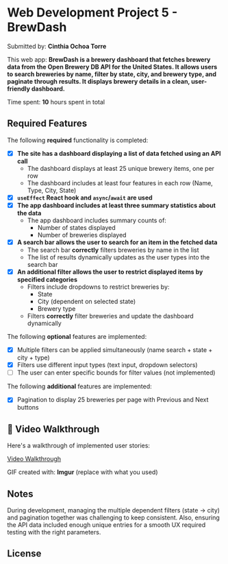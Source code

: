 # Web Development Project 5 - BrewDash

Submitted by: **Cinthia Ochoa Torre**

This web app: **BrewDash is a brewery dashboard that fetches brewery data from the Open Brewery DB API for the United States. It allows users to search breweries by name, filter by state, city, and brewery type, and paginate through results. It displays brewery details in a clean, user-friendly dashboard.**

Time spent: **10** hours spent in total

## Required Features

The following **required** functionality is completed:

- [x] **The site has a dashboard displaying a list of data fetched using an API call**
  - The dashboard displays at least 25 unique brewery items, one per row
  - The dashboard includes at least four features in each row (Name, Type, City, State)
- [x] **`useEffect` React hook and `async`/`await` are used**
- [x] **The app dashboard includes at least three summary statistics about the data** 
  - The app dashboard includes summary counts of:
    - Number of states displayed
    - Number of breweries displayed
- [x] **A search bar allows the user to search for an item in the fetched data**
  - The search bar **correctly** filters breweries by name in the list
  - The list of results dynamically updates as the user types into the search bar
- [x] **An additional filter allows the user to restrict displayed items by specified categories**
  - Filters include dropdowns to restrict breweries by:
    - State
    - City (dependent on selected state)
    - Brewery type
  - Filters **correctly** filter breweries and update the dashboard dynamically

The following **optional** features are implemented:

- [x] Multiple filters can be applied simultaneously (name search + state + city + type)
- [x] Filters use different input types (text input, dropdown selectors)
- [ ] The user can enter specific bounds for filter values (not implemented)

The following **additional** features are implemented:

- [x] Pagination to display 25 breweries per page with Previous and Next buttons

## 🎥 Video Walkthrough

Here's a walkthrough of implemented user stories:

[Video Walkthrough](https://imgur.com/a/wFEKcrk)

GIF created with: **Imgur** (replace with what you used)


## Notes

During development, managing the multiple dependent filters (state → city) and pagination together was challenging to keep consistent. Also, ensuring the API data included enough unique entries for a smooth UX required testing with the right parameters.

## License

